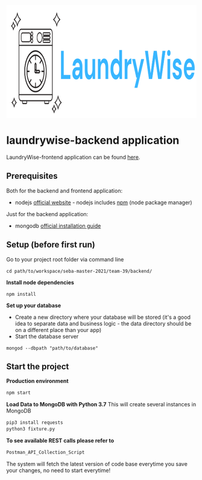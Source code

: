 <p align="center">
  <img src="resources/logo.png" width="850" height="300" />
</p>

# laundrywise-backend application

LaundryWise-frontend application can be found [here](https://github.com/canberkanar/LaundryWise-frontend).

## Prerequisites

Both for the backend and frontend application:

* nodejs [official website](https://nodejs.org/en/) - nodejs includes [npm](https://www.npmjs.com/) (node package manager)

Just for the backend application:

* mongodb [official installation guide](https://docs.mongodb.org/manual/administration/install-community/)

## Setup (before first run)

Go to your project root folder via command line
```
cd path/to/workspace/seba-master-2021/team-39/backend/
```

**Install node dependencies**

```
npm install
```

**Set up your database**

* Create a new directory where your database will be stored (it's a good idea to separate data and business logic - the data directory should be on a different place than your app)
* Start the database server
```
mongod --dbpath "path/to/database"
```

## Start the project


**Production environment**
```bash
npm start
```

**Load Data to MongoDB with Python 3.7**
This will create several instances in MongoDB
```bash
pip3 install requests
python3 fixture.py
```

**To see available REST calls please refer to**

```bash
Postman_API_Collection_Script
```
The system will fetch the latest version of code base everytime you save your changes, no need to start everytime!
